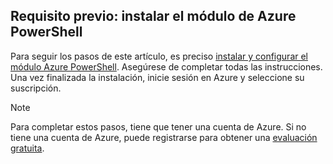 ## <a name="prerequisite-install-the-azure-powershell-module"></a>Requisito previo: instalar el módulo de Azure PowerShell

Para seguir los pasos de este artículo, es preciso [instalar y configurar el módulo Azure PowerShell](/powershell/azureps-cmdlets-docs). Asegúrese de completar todas las instrucciones. Una vez finalizada la instalación, inicie sesión en Azure y seleccione su suscripción.

> [!NOTE]
> Para completar estos pasos, tiene que tener una cuenta de Azure. Si no tiene una cuenta de Azure, puede registrarse para obtener una [evaluación gratuita](../articles/active-directory/sign-up-organization.md).
